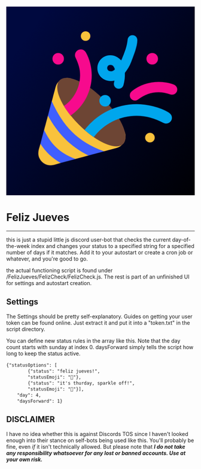![Feliz Jueves!](FelizJueves/icon.png)

# Feliz Jueves

---

this is just a stupid little js discord user-bot that checks the current day-of-the-week index 
and changes your status to a specified string for a specified number of days if it matches.
Add it to your autostart or create a cron job or whatever, and you're good to go.

the actual functioning script is found under /FelizJueves/FelizCheck/FelizCheck.js. The rest is part of an unfinished
UI for settings and autostart creation.

## Settings
The Settings should be pretty self-explanatory. Guides on getting your user token can be found online. 
Just extract it and put it into a "token.txt" in the script directory.

You can define new status rules in the array like this. Note that the day count starts with sunday at index 0. 
daysForward simply tells the script how long to keep the status active.

```
{"statusOptions": [
        {"status": "feliz jueves!",
        "statusEmoji": "🎉"},
        {"status": "it's thurday, sparkle off!",
        "statusEmoji": "🤨"}],
    "day": 4,
    "daysForward": 1}
```

## **DISCLAIMER**
I have no idea whether this is against Discords TOS since I haven't looked enough into their stance on self-bots 
being used like this. You'll probably be fine, even *if* it isn't technically allowed. But please note that ***I do not
take any responsibility whatsoever for any lost or banned accounts. Use at your own risk.***
